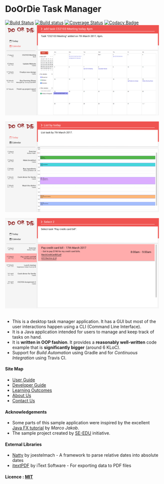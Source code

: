 # DoOrDie Task Manager

[![Build Status](https://travis-ci.org/CS2103JAN2017-T16-B2/main.svg?branch=master)](https://travis-ci.org/CS2103JAN2017-T16-B2/main)
[![Build status](https://ci.appveyor.com/api/projects/status/qcfw2kpnoim4tkkp?svg=true)](https://ci.appveyor.com/project/BernardYip/main)
[![Coverage Status](https://coveralls.io/repos/github/CS2103JAN2017-T16-B2/main/badge.svg?branch=master)](https://coveralls.io/github/CS2103JAN2017-T16-B2/main?branch=master)
[![Codacy Badge](https://api.codacy.com/project/badge/Grade/7358c2cf354244e6b53bc50d2aaf727b)](https://www.codacy.com/app/bernardyip/main?utm_source=github.com&amp;utm_medium=referral&amp;utm_content=CS2103JAN2017-T16-B2/main/&amp;utm_campaign=Badge_Grade)
<img src="docs/images/Ui.png" width="600"><br><br>
<img src="docs/images/UI_Today.png" width="600"><br><br>
<img src="docs/images/UI_ViewTaskDetails.png" width="600"><br><br>

* This is a desktop task manager application. It has a GUI but most of the user interactions happen using
  a CLI (Command Line Interface).
* It is a Java application intended for users to manage and keep track of tasks on hand.
* It is **written in OOP fashion**. It provides a **reasonably well-written** code example that is
  **significantly bigger** (around 6 KLoC).
* Support for *Build Automation* using Gradle and for *Continuous Integration* using Travis CI.


#### Site Map
* [User Guide](docs/UserGuide.md)
* [Developer Guide](docs/DeveloperGuide.md)
* [Learning Outcomes](docs/LearningOutcomes.md)
* [About Us](docs/AboutUs.md)
* [Contact Us](docs/ContactUs.md)


#### Acknowledgements

* Some parts of this sample application were inspired by the excellent [Java FX tutorial](http://code.makery.ch/library/javafx-8-tutorial/) by *Marco Jakob*.
* The sample project created by [SE-EDU](https://github.com/se-edu/) initiative.

#### External Libraries

* [Natty](http://natty.joestelmach.com/) by joestelmach - A framework to parse relative dates into absolute dates
* [itextPDF](http://itextpdf.com/) by iText Software - For exporting data to PDF files

#### Licence : [MIT](LICENSE)
